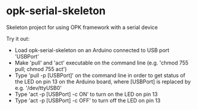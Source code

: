 # opk-serial-skeleton
Skeleton project for using OPK framework with a serial device

Try it out:

- Load opk-serial-skeleton on an Arduino connected to USB port 'USBPort'
- Make 'pull' and 'act' executable on the command line (e.g. 'chmod 755 pull; chmod 755 act')
- Type 'pull -p [USBPort]' on the command line in order to get status of the LED on pin 13 on the Arduino board, where [USBPort] is replaced by e.g. '/dev/ttyUSB0'
- Type 'act -p [USBPort] -c ON' to turn on the LED on pin 13
- Type 'act -p [USBPort] -c OFF' to turn off the LED on pin 13

